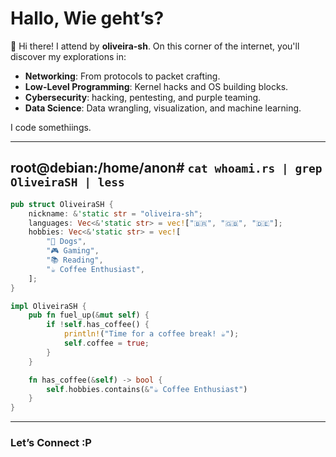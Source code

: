 # Hallo, Wie geht’s?

👋 Hi there! I attend by **oliveira-sh**. On this corner of the internet, you'll discover my explorations in:

- **Networking**: From protocols to packet crafting.
- **Low-Level Programming**: Kernel hacks and OS building blocks.
- **Cybersecurity**: hacking, pentesting, and purple teaming.
- **Data Science**: Data wrangling, visualization, and machine learning.

I code somethiings.

---

## root@debian:/home/anon# `cat whoami.rs | grep OliveiraSH | less`

```rust
pub struct OliveiraSH {
    nickname: &'static str = "oliveira-sh";
    languages: Vec<&'static str> = vec!["🇧🇷", "🇬🇧", "🇩🇪"];
    hobbies: Vec<&'static str> = vec![
        "🐶 Dogs",
        "🎮 Gaming",
        "📚 Reading",
        "☕ Coffee Enthusiast",
    ];
}

impl OliveiraSH {
    pub fn fuel_up(&mut self) {
        if !self.has_coffee() {
            println!("Time for a coffee break! ☕");
            self.coffee = true;
        }
    }

    fn has_coffee(&self) -> bool {
        self.hobbies.contains(&"☕ Coffee Enthusiast")
    }
}
```

---

### Let’s Connect :P